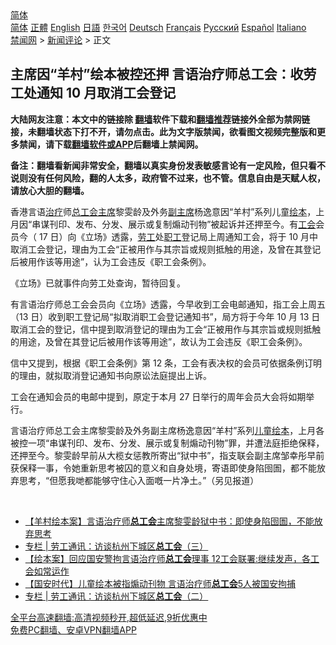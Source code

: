  <!-- 面包屑导航 --> <div class="breadcrumb"><!-- GTranslate: https://gtranslate.io/ -->  <div class="switcher notranslate">  <div class="selected">  <a href="#" onclick="return false;"> 简体</a>  </div>  <div class="option">  <a href="https://www.bannedbook.org" onclick="doGTranslate('zh-CN|zh-CN');jQuery('div.switcher div.selected a').html(jQuery(this).html());return false;" title="简体中文" class="nturl selected"> 简体</a>  <a href="https://www.bannedbook.org/zh-tw/" onclick="doGTranslate('zh-CN|zh-TW');jQuery('div.switcher div.selected a').html(jQuery(this).html());return false;" title="繁體中文" class="nturl"> 正體</a>  <a href="https://www.bannedbook.org/en/" onclick="doGTranslate('zh-CN|en');jQuery('div.switcher div.selected a').html(jQuery(this).html());return false;" title="English" class="nturl"> English</a>  <a href="https://www.bannedbook.org/ja/" onclick="doGTranslate('zh-CN|ja');jQuery('div.switcher div.selected a').html(jQuery(this).html());return false;" title="日本語" class="nturl"> 日語</a>  <a href="https://www.bannedbook.org/ko/" onclick="doGTranslate('zh-CN|ko');jQuery('div.switcher div.selected a').html(jQuery(this).html());return false;" title="한국어" class="nturl"> 한국어</a>  <a href="https://www.bannedbook.org/de/" onclick="doGTranslate('zh-CN|de');jQuery('div.switcher div.selected a').html(jQuery(this).html());return false;" title="Deutsch" class="nturl"> Deutsch</a>  <a href="https://www.bannedbook.org/fr/" onclick="doGTranslate('zh-CN|fr');jQuery('div.switcher div.selected a').html(jQuery(this).html());return false;" title="Français" class="nturl"> Français</a>  <a href="https://www.bannedbook.org/ru/" onclick="doGTranslate('zh-CN|ru');jQuery('div.switcher div.selected a').html(jQuery(this).html());return false;" title="Русский" class="nturl"> Русский</a>  <a href="https://www.bannedbook.org/es/" onclick="doGTranslate('zh-CN|es');jQuery('div.switcher div.selected a').html(jQuery(this).html());return false;" title="Español" class="nturl"> Español</a>  <a href="https://www.bannedbook.org/it/" onclick="doGTranslate('zh-CN|it');jQuery('div.switcher div.selected a').html(jQuery(this).html());return false;" title="Italiano" class="nturl"> Italiano</a>  </div>  </div>      <div class='breadcrumb-sub'><!-- Breadcrumb NavXT 6.3.0 --> <a href="https://www.bannedbook.org/" class="home">禁闻网</a> &gt; <a href="https://www.bannedbook.org/bnews/comments/" class="category">新闻评论</a> &gt; 正文</div></div><h2>主席因“羊村”绘本被控还押 言语治疗师总工会：收劳工处通知 10 月取消工会登记</h2> <p class="notice"><b>大陆网友注意：本文中的链接除 <a href="https://github.com/bannedbook/fanqiang" >翻墙</a>软件下载和<a href="https://github.com/killgcd/justmysocks/blob/master/README.md">翻墙推荐</a>链接外全部为禁网链接，未翻墙状态下打不开，请勿点击。此为文字版禁闻，欲看图文视频完整版和更多禁闻，请下载<a href="https://github.com/bannedbook/fanqiang">翻墙软件或APP</a>后翻墙上禁闻网。</p><p>备注：翻墙看新闻非常安全，翻墙以真实身份发表敏感言论有一定风险，但只看不说则没有任何风险，翻的人太多，政府管不过来，也不管。信息自由是天赋人权，请放心大胆的翻墙。</b></p>  <div class="entry">  <p>香港言语<a href="https://www.bannedbook.org/bnews/tag/%e6%b2%bb%e7%96%97/" class="st_tag internal_tag" rel="tag" title="标签 治疗 下的日志">治疗</a>师<a href="https://www.bannedbook.org/bnews/tag/%E6%80%BB%E5%B7%A5%E4%BC%9A/" class="st_tag internal_tag" rel="tag" title="标签 总工会 下的日志">总工会</a><a href="https://www.bannedbook.org/bnews/tag/%E4%B8%BB%E5%B8%AD/" class="st_tag internal_tag" rel="tag" title="标签 主席 下的日志">主席</a>黎雯龄及外务<a href="https://www.bannedbook.org/bnews/tag/%E5%89%AF%E4%B8%BB%E5%B8%AD/" class="st_tag internal_tag" rel="tag" title="标签 副主席 下的日志">副主席</a>杨逸意因“羊村”系列儿童<a href="https://www.bannedbook.org/bnews/tag/%E7%BB%98%E6%9C%AC/" class="st_tag internal_tag" rel="tag" title="标签 绘本 下的日志">绘本</a>，上月因“串谋刊印、发布、分发、展示或复制煽动刊物”被起诉并还押至今。有<a href="https://www.bannedbook.org/bnews/tag/%e5%b7%a5%e4%bc%9a/" class="st_tag internal_tag" rel="tag" title="标签 工会 下的日志">工会</a>会员今（ 17 日）向《立场》透露，<a href="https://www.bannedbook.org/bnews/tag/%E5%8A%B3%E5%B7%A5/" class="st_tag internal_tag" rel="tag" title="标签 劳工 下的日志">劳工</a>处<a href="https://www.bannedbook.org/bnews/tag/%E8%81%8C%E5%B7%A5/" class="st_tag internal_tag" rel="tag" title="标签 职工 下的日志">职工</a>登记局上周通知工会，将于 10 月中取消工会登记，理由为工会“正被用作与其宗旨或规则抵触的用途，及曾在其登记后被用作该等用途”，认为工会违反《职工会条例》。</p> <p>《立场》已就事件向劳工处查询，暂待回复。</p>  <p>有言语治疗师总工会会员向《立场》透露，今早收到工会电邮通知，指工会上周五（13 日）收到职工登记局“拟取消职工会登记通知书”，局方将于今年 10 月 13 日取消工会的登记，信中提到取消登记的理由为工会“正被用作与其宗旨或规则抵触的用途，及曾在其登记后被用作该等用途”，故认为工会违反《职工会条例》。</p> <p>信中又提到，根据《职工会条例》第 12 条，工会有表决权的会员可依据条例订明的理由，就拟取消登记通知书向原讼法庭提出上诉。</p>  <p>工会在通知会员的电邮中提到，原定于本月 27 日举行的周年会员大会将如期举行。</p> <p>言语治疗师总工会主席黎雯龄及外务副主席杨逸意因“羊村”系列<a href="https://www.bannedbook.org/bnews/tag/%E5%84%BF%E7%AB%A5%E7%BB%98%E6%9C%AC/" class="st_tag internal_tag" rel="tag" title="标签 儿童绘本 下的日志">儿童绘本</a>，上月各被控一项“串谋刊印、发布、分发、展示或复制煽动刊物”罪，并遭法庭拒绝保释，还押至今。黎雯龄早前从大榄女惩教所寄出“狱中书”，指支联会副主席邹幸彤早前获保释一事，令她重新思考被囚的意义和自身处境，寄语即使身陷囹圄，都不能放弃思考，“但愿我哋都能够守住心入面嘅一片净土。”（另见报道）</p>  <p> </p> <ul class='op-related-articles' title='相关阅读'> <li><a href='https://www.bannedbook.org/bnews/comments/20210817/1607519.html' target='_blank'>【羊村绘本案】言语治疗师<b>总工会</b>主席黎雯龄狱中书：即使身陷囹圄，不能放弃思考</a></li> <li><a href='https://www.bannedbook.org/bnews/ssgc/20210723/1592950.html' target='_blank'>专栏 | 劳工通讯：访谈杭州下城区<b>总工会</b>（三）</a></li> <li><a href='https://www.bannedbook.org/bnews/comments/20210723/1592763.html' target='_blank'>【绘本案】回应国安警拘言语治疗师<b>总工会</b>理事 12工会联署:继续发声，各工会如常运作</a></li> <li><a href='https://www.bannedbook.org/bnews/headline/20210722/1592050.html' target='_blank'>【国安时代】儿童绘本被指煽动刊物 言语治疗师<b>总工会</b>5人被国安拘捕</a></li> <li><a href='https://www.bannedbook.org/bnews/ssgc/20210722/1591610.html' target='_blank'>专栏 | 劳工通讯：访谈杭州下城区<b>总工会</b>（二）</a></li> </ul> <p class="texttj"> <a href="https://github.com/bannedbook/fanqiang/wiki/V2ray%E6%9C%BA%E5%9C%BA" target="_blank">全平台高速翻墙:高清视频秒开,超低延迟,9折优惠中</a><br/> <a href="https://github.com/bannedbook/fanqiang/wiki/%E7%A6%81%E9%97%BB%E7%BD%91%E5%AE%89%E5%8D%93%E7%BF%BB%E5%A2%99%E6%96%B0%E9%97%BBAPP" target="_blank">免费PC翻墙、安卓VPN翻墙APP</a></p> <p> </p><a name='sharetosocial'></a>  <div style="margin-bottom:5px;padding-bottom:5px;clear:both"> <div id="archive-pix-1" class="banner-ads"> <!-- AuctionX Display platform tag START --> <div id="26318x728x90x621x_ADSLOT2" clicktrack="%%CLICK_URL_ESC%%"></div> <!-- AuctionX Display platform tag END --> </div> <div id="archive-pix-2" class="banner-ads"> <!-- AuctionX Display platform tag START --> <div id="26315x300x250x621x_ADSLOT2" clicktrack="%%CLICK_URL_ESC%%"></div> <!-- AuctionX Display platform tag END --> </div> </div>  <div id="archive-pix-1" class="banner-ads"> <!-- AuctionX Display platform tag START --> <div id="26318x728x90x621x_ADSLOT3" clicktrack="%%CLICK_URL_ESC%%"></div> <!-- AuctionX Display platform tag END --> </div> </div><!--END ENTRY--> 